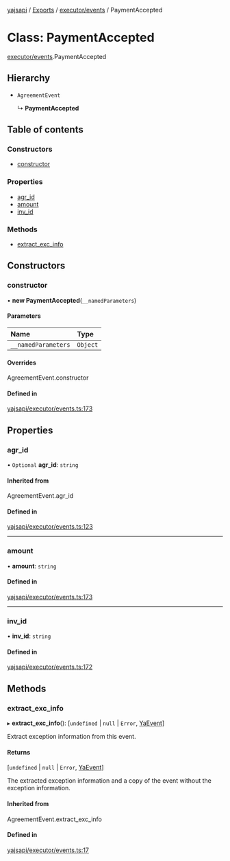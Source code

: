[yajsapi](../README.md) / [Exports](../modules.md) / [executor/events](../modules/executor_events.md) / PaymentAccepted

# Class: PaymentAccepted

[executor/events](../modules/executor_events.md).PaymentAccepted

## Hierarchy

- `AgreementEvent`

  ↳ **PaymentAccepted**

## Table of contents

### Constructors

- [constructor](executor_events.paymentaccepted.md#constructor)

### Properties

- [agr\_id](executor_events.paymentaccepted.md#agr_id)
- [amount](executor_events.paymentaccepted.md#amount)
- [inv\_id](executor_events.paymentaccepted.md#inv_id)

### Methods

- [extract\_exc\_info](executor_events.paymentaccepted.md#extract_exc_info)

## Constructors

### constructor

• **new PaymentAccepted**(`__namedParameters`)

#### Parameters

| Name | Type |
| :------ | :------ |
| `__namedParameters` | `Object` |

#### Overrides

AgreementEvent.constructor

#### Defined in

[yajsapi/executor/events.ts:173](https://github.com/golemfactory/yajsapi/blob/8f42a91/yajsapi/executor/events.ts#L173)

## Properties

### agr\_id

• `Optional` **agr\_id**: `string`

#### Inherited from

AgreementEvent.agr\_id

#### Defined in

[yajsapi/executor/events.ts:123](https://github.com/golemfactory/yajsapi/blob/8f42a91/yajsapi/executor/events.ts#L123)

___

### amount

• **amount**: `string`

#### Defined in

[yajsapi/executor/events.ts:173](https://github.com/golemfactory/yajsapi/blob/8f42a91/yajsapi/executor/events.ts#L173)

___

### inv\_id

• **inv\_id**: `string`

#### Defined in

[yajsapi/executor/events.ts:172](https://github.com/golemfactory/yajsapi/blob/8f42a91/yajsapi/executor/events.ts#L172)

## Methods

### extract\_exc\_info

▸ **extract_exc_info**(): [`undefined` \| ``null`` \| `Error`, [YaEvent](executor_events.yaevent.md)]

Extract exception information from this event.

#### Returns

[`undefined` \| ``null`` \| `Error`, [YaEvent](executor_events.yaevent.md)]

The extracted exception information and a copy of the event without the exception information.

#### Inherited from

AgreementEvent.extract\_exc\_info

#### Defined in

[yajsapi/executor/events.ts:17](https://github.com/golemfactory/yajsapi/blob/8f42a91/yajsapi/executor/events.ts#L17)
